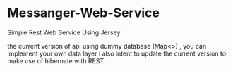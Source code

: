 # Messanger-Web-Service
Simple Rest Web Service Using Jersey 

the current version of api using dummy database (Map<>) , you can implement your own data layer i also intent to update the current version to make use of hibernate with REST .
